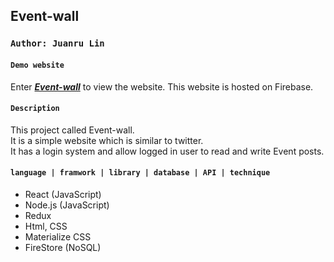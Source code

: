 ## Event-wall

### `Author: Juanru Lin`

#### `Demo website`
Enter ***[Event-wall](https://events-wall.firebaseapp.com/)*** to view the website.
This website is hosted on Firebase.

#### `Description`
This project called Event-wall. </br>
It is a simple website which is similar to twitter. </br> 
It has a login system and allow logged in user to read and write Event posts. 


#### `language | framwork | library | database | API | technique`
- React (JavaScript)
- Node.js (JavaScript)
- Redux
- Html, CSS
- Materialize CSS
- FireStore (NoSQL) 

